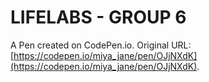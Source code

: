 # LIFELABS - GROUP 6

A Pen created on CodePen.io. Original URL: [https://codepen.io/miya_jane/pen/OJjNXdK](https://codepen.io/miya_jane/pen/OJjNXdK).


